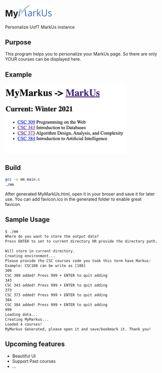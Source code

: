 # My<img src="./markus.png" width="110"/>
Personalize UofT MarkUs instance

## Purpose
This program helps you to personalize your MarkUs page. So there are only YOUR courses can be displayed here.

## Example
<img src="./example.png" width="400"/>

## Build
```sh
gcc -o mm main.c
./mm
```
After generated MyMarkUs.html, open it in your broser and save it for later use. You can add favicon.ico in the generated folder to enable great favicon.

## Sample Usage
```
$ ./mm
Where do you want to store the output data?
Press ENTER to set to current directory OR provide the directory path.

Will store in current directory.
Creating environment...
Please provide the CSC courses code you took this term have Markus:
Example: CSC108 can be write as [108]
309
CSC 309 added! Press 999 + ENTER to quit adding
343
CSC 343 added! Press 999 + ENTER to quit adding
373
CSC 373 added! Press 999 + ENTER to quit adding
384
CSC 384 added! Press 999 + ENTER to quit adding
999
Loading data...
Creating MyMarkus...
Loaded 4 courses!
MyMarkus Generated, please open it and save/bookmark it. Thank you!
```

## Upcoming features
- Beautiful UI
- Support Past courses
- ...
